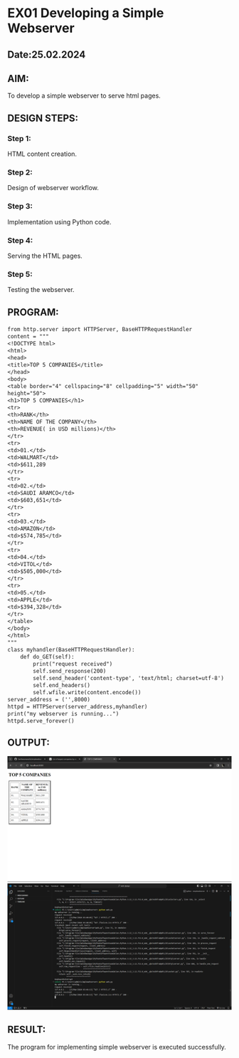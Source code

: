 # EX01 Developing a Simple Webserver
## Date:25.02.2024

## AIM:
To develop a simple webserver to serve html pages.

## DESIGN STEPS:
### Step 1: 
HTML content creation.

### Step 2:
Design of webserver workflow.

### Step 3:
Implementation using Python code.

### Step 4:
Serving the HTML pages.

### Step 5:
Testing the webserver.

## PROGRAM:
```
from http.server import HTTPServer, BaseHTTPRequestHandler
content = """
<!DOCTYPE html>
<html>
<head>
<title>TOP 5 COMPANIES</title>
</head>
<body>
<table border="4" cellspacing="8" cellpadding="5" width="50" height="50">
<h1>TOP 5 COMPANIES</h1>
<tr>
<th>RANK</th>
<th>NAME OF THE COMPANY</th>
<th>REVENUE( in USD millions)</th>
</tr>
<tr>
<td>01.</td>
<td>WALMART</td>
<td>$611,289
</tr>
<tr>
<td>02.</td>
<td>SAUDI ARAMCO</td>
<td>$603,651</td>
</tr>
<tr>
<td>03.</td>
<td>AMAZON</td>
<td>$574,785</td>
</tr>
<tr>
<td>04.</td>
<td>VITOL</td>
<td>$505,000</td>
</tr>
<tr>
<td>05.</td>
<td>APPLE</td>
<td>$394,328</td>
</tr>
</table>
</body>
</html>
"""
class myhandler(BaseHTTPRequestHandler):
    def do_GET(self):
        print("request received")
        self.send_response(200)
        self.send_header('content-type', 'text/html; charset=utf-8')
        self.end_headers()
        self.wfile.write(content.encode())
server_address = ('',8000)
httpd = HTTPServer(server_address,myhandler)
print("my webserver is running...")
httpd.serve_forever()
```


## OUTPUT:
![alt text](<Screenshot 2024-03-15 034627.png>)
![alt text](<Screenshot 2024-03-15 035433.png>)


## RESULT:
The program for implementing simple webserver is executed successfully.
